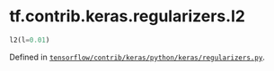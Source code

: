 <div itemscope itemtype="http://developers.google.com/ReferenceObject">
<meta itemprop="name" content="tf.contrib.keras.regularizers.l2" />
</div>

# tf.contrib.keras.regularizers.l2

``` python
l2(l=0.01)
```



Defined in [`tensorflow/contrib/keras/python/keras/regularizers.py`](https://www.tensorflow.org/code/tensorflow/contrib/keras/python/keras/regularizers.py).

